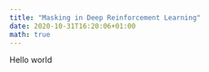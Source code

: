 ```yaml
---
title: "Masking in Deep Reinforcement Learning"
date: 2020-10-31T16:20:06+01:00
math: true
---
```

Hello world